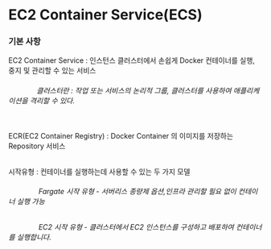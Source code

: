 # EC2 Container Service(ECS)

<h3>기본 사항</h3>

EC2 Container Service : 인스턴스 클러스터에서 손쉽게 Docker 컨테이너를 실행, 중지 및 관리할 수 있는 서비스

<h6>&emsp;&emsp;&emsp;&emsp;클러스터란 : 작업 또는 서비스의 논리적 그룹, 클러스터를 사용하여 애플리케이션을 격리할 수 있다.</h6>

<br>ECR(EC2 Container Registry) : Docker Container 의 이미지를 저장하는 Repository 서비스

<br>시작유형 : 컨테이너를 실행하는데 사용할 수 있는 두 가지 모델

<h6>&emsp;&emsp;&emsp;&emsp; Fargate 시작 유형 - 서버리스 종량제 옵션,인프라 관리할 필요 없이 컨테이너 실행 가능

<br>&emsp;&emsp;&emsp;&emsp; EC2 시작 유형 - 클러스터에서 EC2 인스턴스를 구성하고 배포하여 컨테이너를 실행합니다.</h6>




